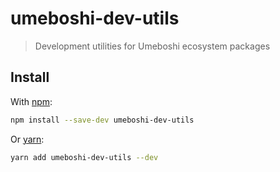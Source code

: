 # umeboshi-dev-utils

> Development utilities for Umeboshi ecosystem packages

## Install

With [npm](https://www.npmjs.com):

```sh
npm install --save-dev umeboshi-dev-utils
```

Or [yarn](https://yarnpkg.com):

```sh
yarn add umeboshi-dev-utils --dev
```